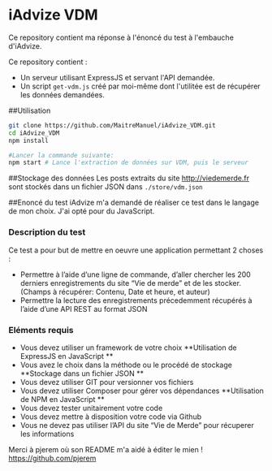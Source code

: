 # iAdvize VDM

Ce repository contient ma réponse à l'énoncé du test à l'embauche d'iAdvize.

Ce repository contient :
- Un serveur utilisant ExpressJS et servant l'API demandée.
- Un script ```get-vdm.js``` créé par moi-même dont l'utilitée est de récupérer les données demandées.

##Utilisation
```bash
git clone https://github.com/MaitreManuel/iAdvize_VDM.git
cd iAdvize_VDM
npm install

#Lancer la commande suivante:
npm start # Lance l'extraction de données sur VDM, puis le serveur
```

##Stockage des données
Les posts extraits du site http://viedemerde.fr sont stockés dans un fichier JSON dans ```./store/vdm.json```

##Enoncé du test
iAdvize m'a demandé de réaliser ce test dans le langage de mon choix.
J'ai opté pour du JavaScript.

### Description du test
Ce test a pour but de mettre en oeuvre une application permettant 2 choses :
* Permettre à l’aide d’une ligne de commande, d’aller chercher les 200 derniers enregistrements du site “Vie de merde” et de les stocker. (Champs à récupérer: Contenu, Date et heure, et auteur)
* Permettre la lecture des enregistrements précedemment récupérés à l’aide d’une API REST au format JSON

### Eléments requis
* Vous devez utiliser un framework de votre choix **Utilisation de ExpressJS en JavaScript **
* Vous avez le choix dans la méthode ou le procédé de stockage **Stockage dans un fichier JSON **
* Vous devez utiliser GIT pour versionner vos fichiers
* Vous devez utiliser Composer pour gérer vos dépendances **Utilisation de NPM en JavaScript **
* Vous devez tester unitairement votre code
* Vous devez mettre à disposition votre code via Github
* Vous ne devez pas utiliser l’API du site “Vie de Merde” pour récuperer les informations

Merci à pjerem où son README m'a aidé à éditer le mien ! https://github.com/pjerem
